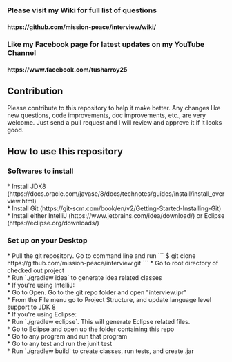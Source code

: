 
<h3>Please visit my Wiki for full list of questions</h3>
<h4>https://github.com/mission-peace/interview/wiki/</h4>

<h3> Like my Facebook page for latest updates on my YouTube Channel</h3>
<h4>https://www.facebook.com/tusharroy25</h4>

<h2><b>Contribution</b></h2>
Please contribute to this repository to help it make better. Any changes like new questions, code improvements, doc improvements, etc., are very welcome. Just send a pull request and I will review and approve it if it looks good.

<h2><b>How to use this repository</b></h2>

<h3> Softwares to install </h3>
* Install JDK8 (https://docs.oracle.com/javase/8/docs/technotes/guides/install/install_overview.html) <br />
* Install Git (https://git-scm.com/book/en/v2/Getting-Started-Installing-Git) <br />
* Install either IntelliJ (https://www.jetbrains.com/idea/download/) or Eclipse (https://eclipse.org/downloads/)

<h3> Set up on your Desktop </h3>
* Pull the git repository. Go to command line and run
 ```
 $ git clone https://github.com/mission-peace/interview.git
 ```
* Go to root directory of checked out project <br />
* Run `./gradlew idea` to generate idea related classes <br />
* If you're using IntelliJ:<br />
    * Go to Open. Go to the git repo folder and open "interview.ipr" <br/>
    * From the File menu go to Project Structure, and update language level support to JDK 8 <br />
* If you're using Eclipse:<br />
    * Run `./gradlew eclipse`. This will generate Eclipse related files. <br />
    * Go to Eclipse and open up the folder containing this repo <br />
* Go to any program and run that program <br />
* Go to any test and run the junit test <br />
* Run `./gradlew build` to create classes, run tests, and create .jar
